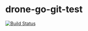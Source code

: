 # drone-go-git-test

[![Build Status](https://cloud.drone.io/api/badges/cyantarek/drone-go-git-test/status.svg)](https://cloud.drone.io/cyantarek/drone-go-git-test)